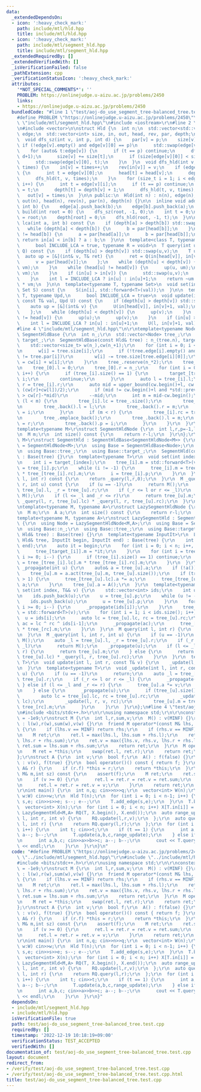 ```yaml
---
data:
  _extendedDependsOn:
  - icon: ':heavy_check_mark:'
    path: include/mtl/hld.hpp
    title: include/mtl/hld.hpp
  - icon: ':heavy_check_mark:'
    path: include/mtl/segment_hld.hpp
    title: include/mtl/segment_hld.hpp
  _extendedRequiredBy: []
  _extendedVerifiedWith: []
  _isVerificationFailed: false
  _pathExtension: cpp
  _verificationStatusIcon: ':heavy_check_mark:'
  attributes:
    '*NOT_SPECIAL_COMMENTS*': ''
    PROBLEM: https://onlinejudge.u-aizu.ac.jp/problems/2450
    links:
    - https://onlinejudge.u-aizu.ac.jp/problems/2450
  bundledCode: "#line 1 \"test/aoj-do_use_segment_tree-balanced_tree.test.cpp\"\n\
    #define PROBLEM \"https://onlinejudge.u-aizu.ac.jp/problems/2450\"\r\n#line 2\
    \ \"include/mtl/segment_hld.hpp\"\n#include <iostream>\r\n#line 2 \"include/mtl/hld.hpp\"\
    \n#include <vector>\n\nstruct Hld {\n  int n;\n  std::vector<std::vector<int>>\
    \ edge;\n  std::vector<int> size, in, out, head, rev, par, depth;\n private:\n\
    \  void dfs_sz(int v, int p, int d) {\n    par[v] = p;\n    size[v] = 1;\n   \
    \ if (!edge[v].empty() and edge[v][0] == p)\n      std::swap(edge[v][0], edge[v].back());\n\
    \    for (auto& t:edge[v]) {\n      if (t == p) continue;\n      dfs_sz(t, v,\
    \ d+1);\n      size[v] += size[t];\n      if (size[edge[v][0]] < size[t])\n  \
    \      std::swap(edge[v][0], t);\n    }\n  }\n  void dfs_hld(int v, int p, int&\
    \ times) {\n    in[v] = times++;\n    rev[in[v]] = v;\n    if (edge[v][0] != p)\
    \ {\n      int t = edge[v][0];\n      head[t] = head[v];\n      depth[t] = depth[v];\n\
    \      dfs_hld(t, v, times);\n    }\n    for (size_t i = 1; i < edge[v].size();\
    \ i++) {\n      int t = edge[v][i];\n      if (t == p) continue;\n      head[t]\
    \ = t;\n      depth[t] = depth[v] + 1;\n      dfs_hld(t, v, times);\n    }\n \
    \   out[v] = times;\n  }\n\n public:\n  Hld(int n) : n(n), edge(n), size(n), in(n),\
    \ out(n), head(n), rev(n), par(n), depth(n) {}\n\n  inline void add_edge(int a,\
    \ int b) {\n    edge[a].push_back(b);\n    edge[b].push_back(a);\n  }\n\n  void\
    \ build(int root = 0) {\n    dfs_sz(root, -1, 0);\n    int t = 0;\n    head[root]\
    \ = root;\n    depth[root] = 0;\n    dfs_hld(root, -1, t);\n  }\n\n  inline int\
    \ lca(int a, int b) const {\n    if (depth[a] > depth[b]) std::swap(a, b);\n \
    \   while (depth[a] < depth[b]) {\n      b = par[head[b]];\n    }\n    while (head[a]\
    \ != head[b]) {\n      a = par[head[a]];\n      b = par[head[b]];\n    }\n   \
    \ return in[a] < in[b] ? a : b;\n  }\n\n  template<class T, typename Query,\n\
    \      bool INCLUDE_LCA = true, typename R = void>\n  T query(int u, int v, Query\
    \ Q) const {\n    if (depth[u] > depth[v]) std::swap(u,v);\n    T um, vm;\n  \
    \  auto up = [&](int& v, T& ret) {\n      ret = Q(in[head[v]], in[v]+1) * ret;\n\
    \      v = par[head[v]];\n    };\n    while (depth[u] < depth[v]) {\n      up(v,\
    \ vm);\n    }\n    while (head[u] != head[v]) {\n      up(u, um);\n      up(v,\
    \ vm);\n    }\n    if (in[u] > in[v]) {\n      std::swap(u,v);\n      std::swap(um,vm);\n\
    \    }\n    int l = INCLUDE_LCA ? in[u] : in[u]+1;\n    return ~um * Q(l, in[v]+1)\
    \ * vm;\n  }\n\n  template<typename T, typename Set>\n  void set(int i, T&& val,\
    \ Set S) const {\n    S(in[i], std::forward<T>(val));\n  }\n\n  template<typename\
    \ T, typename Upd,\n      bool INCLUDE_LCA = true>\n  void update(int u, int v,\
    \ const T& val, Upd U) const {\n    if (depth[u] > depth[v]) std::swap(u,v);\n\
    \    auto up = [&](int& v) {\n      U(in[head[v]], in[v]+1, val);\n      v = par[head[v]];\n\
    \    };\n    while (depth[u] < depth[v]) {\n      up(v);\n    }\n    while (head[u]\
    \ != head[v]) {\n      up(u);\n      up(v);\n    }\n    if (in[u] > in[v]) std::swap(u,v);\n\
    \    int l = INCLUDE_LCA ? in[u] : in[u]+1;\n    U(l, in[v]+1, val);\n  }\n};\n\
    #line 4 \"include/mtl/segment_hld.hpp\"\n\r\ntemplate<typename Node>\r\nstruct\
    \ SegmentHldBase {\r\n  int n_;\r\n  std::vector<Node> tree_;\r\n  std::vector<int>\
    \ target_;\r\n  SegmentHldBase(const Hld& tree) : n_(tree.n), target_(n_) {\r\n\
    \    std::vector<size_t> w(n_),cw(n_+1);\r\n    for (int i = 0; i < n_; i++) {\r\
    \n      w[i] = tree.size[i];\r\n      if (!tree.edge[i].empty() and tree.edge[i][0]\
    \ != tree.par[i])\r\n        w[i] -= tree.size[tree.edge[i][0]];\r\n      cw[i+1]\
    \ = cw[i] + w[i];\r\n    }\r\n    tree_.reserve(n_*2);\r\n    tree_.resize(1);\r\
    \n    tree_[0].l = 0;\r\n    tree_[0].r = n_;\r\n    for (int i = 0; i < (int)tree_.size();\
    \ i++) {\r\n      if (tree_[i].size() == 1) {\r\n        target_[tree_[i].l] =\
    \ i;\r\n        continue;\r\n      }\r\n      auto l = tree_[i].l;\r\n      auto\
    \ r = tree_[i].r;\r\n      auto mid = upper_bound(cw.begin()+l, cw.begin()+r,\
    \ (cw[r]+cw[l])/2);\r\n      if (mid != cw.begin()+l and *std::prev(mid)-cw[l]\
    \ > cw[r]-*mid)\r\n        --mid;\r\n      int m = mid-cw.begin();\r\n      if\
    \ (l < m) {\r\n        tree_[i].lc = tree_.size();\r\n        tree_.emplace_back();\r\
    \n        tree_.back().l = l;\r\n        tree_.back().r = m;\r\n        tree_.back().p\
    \ = i;\r\n      }\r\n      if (m < r) {\r\n        tree_[i].rc = tree_.size();\r\
    \n        tree_.emplace_back();\r\n        tree_.back().l = m;\r\n        tree_.back().r\
    \ = r;\r\n        tree_.back().p = i;\r\n      }\r\n    }\r\n  }\r\n};\r\n\r\n\
    template<typename M>\r\nstruct SegmentHldNode {\r\n  int l,r,p=-1,lc=-1,rc=-1;\r\
    \n  M m;\r\n  int size() const {\r\n    return r-l;\r\n  }\r\n};\r\ntemplate<typename\
    \ M>\r\nstruct SegmentHld : SegmentHldBase<SegmentHldNode<M>> {\r\n  using Node\
    \ = SegmentHldNode<M>;\r\n  using Base = SegmentHldBase<Node>;\r\n  using Base::n_;\r\
    \n  using Base::tree_;\r\n  using Base::target_;\r\n  SegmentHld(const Hld& tree)\
    \ : Base(tree) {}\r\n  template<typename T>\r\n  void set(int index, T&& v) {\r\
    \n    int i = target_[index];\r\n    tree_[i].m = std::forward<T>(v);\r\n    i\
    \ = tree_[i].p;\r\n    while (i != -1) {\r\n      tree_[i].m = tree_[tree_[i].lc].m\
    \ * tree_[tree_[i].rc].m;\r\n      i = tree_[i].p;\r\n    }\r\n  }\r\n  M query(int\
    \ l, int r) const {\r\n    return _query(l,r,0);\r\n  }\r\n  M _query(int l, int\
    \ r, int u) const {\r\n    if (u == -1)\r\n      return M();\r\n    auto _l =\
    \ tree_[u].l, _r = tree_[u].r;\r\n    if (_r <= l or r <= _l)\r\n      return\
    \ M();\r\n    if (l <= _l and _r <= r)\r\n      return tree_[u].m;\r\n    return\
    \ _query(l, r, tree_[u].lc) * _query(l, r, tree_[u].rc);\r\n  }\r\n};\r\n\r\n\r\
    \ntemplate<typename M, typename A>\r\nstruct LazySegmentHldNode {\r\n  int l,r,p=-1,lc=-1,rc=-1;\r\
    \n  M m;\r\n  A a;\r\n  int size() const {\r\n    return r-l;\r\n  }\r\n};\r\n\
    template<typename M, typename A>\r\nstruct LazySegmentHld : SegmentHldBase<LazySegmentHldNode<M,A>>\
    \ {\r\n  using Node = LazySegmentHldNode<M,A>;\r\n  using Base = SegmentHldBase<Node>;\r\
    \n  using Base::n_;\r\n  using Base::tree_;\r\n  using Base::target_;\r\n  LazySegmentHld(const\
    \ Hld& tree) : Base(tree) {}\r\n  template<typename InputIt>\r\n  LazySegmentHld(const\
    \ Hld& tree, InputIt begin, InputIt end) : Base(tree) {\r\n    int n = std::distance(begin,\
    \ end);\r\n    auto it = begin;\r\n    for (int i = 0; i < n; i++, ++it) {\r\n\
    \      tree_[target_[i]].m = *it;\r\n    }\r\n    for (int i = tree_.size()-1;\
    \ i >= 0; i--) {\r\n      if (tree_[i].size() == 1) continue;\r\n      tree_[i].m\
    \ = tree_[tree_[i].lc].m * tree_[tree_[i].rc].m;\r\n    }\r\n  }\r\n  inline void\
    \ _propagate(int u) {\r\n    auto& a = tree_[u].a;\r\n    if (!a()) return;\r\n\
    \    tree_[u].m = a.act(tree_[u].m, tree_[u].size());\r\n    if (tree_[u].size()\
    \ > 1) {\r\n      tree_[tree_[u].lc].a *= a;\r\n      tree_[tree_[u].rc].a *=\
    \ a;\r\n    }\r\n    tree_[u].a = A();\r\n  }\r\n  template<typename T>\r\n  void\
    \ set(int index, T&& v) {\r\n    std::vector<int> ids;\r\n    int u = target_[index];\r\
    \n    ids.push_back(u);\r\n    u = tree_[u].p;\r\n    while (u != -1) {\r\n  \
    \    ids.push_back(u);\r\n      u = tree_[u].p;\r\n    }\r\n    for (int i = (int)ids.size()-1;\
    \ i >= 0; i--) {\r\n      _propagate(ids[i]);\r\n    }\r\n    tree_[ids[0]].m\
    \ = std::forward<T>(v);\r\n    for (int i = 1; i < ids.size(); i++) {\r\n    \
    \  u = ids[i];\r\n      auto lc = tree_[u].lc, rc = tree_[u].rc;\r\n      auto\
    \ ac = lc ^ rc ^ ids[i-1];\r\n      _propagate(ac);\r\n      tree_[u].m = tree_[lc].m\
    \ * tree_[rc].m;\r\n    }\r\n  }\r\n  M query(int l, int r) {\r\n    return _query(l,r,0);\r\
    \n  }\r\n  M _query(int l, int r, int u) {\r\n    if (u == -1)\r\n      return\
    \ M();\r\n    auto _l = tree_[u].l, _r = tree_[u].r;\r\n    if (_r <= l or r <=\
    \ _l)\r\n      return M();\r\n    _propagate(u);\r\n    if (l <= _l and _r <=\
    \ r) {\r\n      return tree_[u].m;\r\n    } else {\r\n      return _query(l, r,\
    \ tree_[u].lc) * _query(l, r, tree_[u].rc);\r\n    }\r\n  }\r\n  template<typename\
    \ T>\r\n  void update(int l, int r, const T& v) {\r\n    _update(l, r, v, 0);\r\
    \n  }\r\n  template<typename T>\r\n  void _update(int l, int r, const T& v, int\
    \ u) {\r\n    if (u == -1)\r\n      return;\r\n    auto _l = tree_[u].l, _r =\
    \ tree_[u].r;\r\n    if (_r <= l or r <= _l) {\r\n      _propagate(u);\r\n   \
    \ } else if (l <= _l and _r <= r) {\r\n      tree_[u].a *= v;\r\n      _propagate(u);\r\
    \n    } else {\r\n      _propagate(u);\r\n      if (tree_[u].size() > 1) {\r\n\
    \        auto lc = tree_[u].lc, rc = tree_[u].rc;\r\n        _update(l, r, v,\
    \ lc);\r\n        _update(l, r, v, rc);\r\n        tree_[u].m = tree_[lc].m *\
    \ tree_[rc].m;\r\n      }\r\n    }\r\n  }\r\n};\n#line 4 \"test/aoj-do_use_segment_tree-balanced_tree.test.cpp\"\
    \n#include <bits/stdc++.h>\r\n\r\nusing namespace std;\r\n\r\nconstexpr int MINF\
    \ = -1e9;\r\nstruct M {\r\n  int l,r,sum,v;\r\n  M() : v(MINF) {}\r\n  M(int w)\
    \ : l(w),r(w),sum(w),v(w) {}\r\n  friend M operator*(const M& lhs, const M& rhs)\
    \ {\r\n    if (lhs.v == MINF) return rhs;\r\n    if (rhs.v == MINF) return lhs;\r\
    \n    M ret;\r\n    ret.l = max(lhs.l, lhs.sum + rhs.l);\r\n    ret.r = max(rhs.r,\
    \ lhs.r + rhs.sum);\r\n    ret.v = max({lhs.v, rhs.v, lhs.r + rhs.l});\r\n   \
    \ ret.sum = lhs.sum + rhs.sum;\r\n    return ret;\r\n  }\r\n  M operator~() {\r\
    \n    M ret = *this;\r\n    swap(ret.l, ret.r);\r\n    return ret;\r\n  }\r\n\
    };\r\nstruct A {\r\n  int v;\r\n  bool f;\r\n  A() : f(false) {}\r\n  A(int v)\
    \ : v(v), f(true) {}\r\n  bool operator()() const { return f; }\r\n  A& operator*=(const\
    \ A& r) {\r\n    if (r.f) *this = r;\r\n    return *this;\r\n  }\r\n  M act(const\
    \ M& m,int sz) const {\r\n    assert(f);\r\n    M ret;\r\n    ret.sum = v*sz;\r\
    \n    if (v >= 0) {\r\n      ret.l = ret.r = ret.v = ret.sum;\r\n    } else {\r\
    \n      ret.l = ret.r = ret.v = v;\r\n    }\r\n    return ret;\r\n  }\r\n};\r\n\
    \r\nint main() {\r\n  int n,q; cin>>n>>q;\r\n  vector<int> W(n);\r\n  for (auto&\
    \ w:W) cin>>w;\r\n  Hld T(n);\r\n  for (int i = 0; i < n-1; i++) {\r\n    int\
    \ s,e; cin>>s>>e; s--; e--;\r\n    T.add_edge(s,e);\r\n  }\r\n  T.build();\r\n\
    \  vector<int> X(n);\r\n  for (int i = 0; i < n; i++) X[T.in[i]] = W[i];\r\n \
    \ LazySegmentHld<M,A> RQ(T, X.begin(), X.end());\r\n  auto range_update = [&](int\
    \ l, int r, int v) {\r\n    RQ.update(l,r,v);\r\n  };\r\n  auto query = [&](int\
    \ l, int r) {\r\n    return RQ.query(l,r);\r\n  };\r\n  for (int i = 0; i < q;\
    \ i++) {\r\n    int t; cin>>t;\r\n    if (t == 1) {\r\n      int a,b,c; cin>>a>>b>>c;\
    \ a--; b--;\r\n      T.update(a,b,c,range_update);\r\n    } else if (t == 2) {\r\
    \n      int a,b,c; cin>>a>>b>>c; a--; b--;\r\n      cout << T.query<M>(a,b,query).v\
    \ << endl;\r\n    }\r\n  }\r\n}\n"
  code: "#define PROBLEM \"https://onlinejudge.u-aizu.ac.jp/problems/2450\"\r\n#include\
    \ \"../include/mtl/segment_hld.hpp\"\r\n#include \"../include/mtl/hld.hpp\"\r\n\
    #include <bits/stdc++.h>\r\n\r\nusing namespace std;\r\n\r\nconstexpr int MINF\
    \ = -1e9;\r\nstruct M {\r\n  int l,r,sum,v;\r\n  M() : v(MINF) {}\r\n  M(int w)\
    \ : l(w),r(w),sum(w),v(w) {}\r\n  friend M operator*(const M& lhs, const M& rhs)\
    \ {\r\n    if (lhs.v == MINF) return rhs;\r\n    if (rhs.v == MINF) return lhs;\r\
    \n    M ret;\r\n    ret.l = max(lhs.l, lhs.sum + rhs.l);\r\n    ret.r = max(rhs.r,\
    \ lhs.r + rhs.sum);\r\n    ret.v = max({lhs.v, rhs.v, lhs.r + rhs.l});\r\n   \
    \ ret.sum = lhs.sum + rhs.sum;\r\n    return ret;\r\n  }\r\n  M operator~() {\r\
    \n    M ret = *this;\r\n    swap(ret.l, ret.r);\r\n    return ret;\r\n  }\r\n\
    };\r\nstruct A {\r\n  int v;\r\n  bool f;\r\n  A() : f(false) {}\r\n  A(int v)\
    \ : v(v), f(true) {}\r\n  bool operator()() const { return f; }\r\n  A& operator*=(const\
    \ A& r) {\r\n    if (r.f) *this = r;\r\n    return *this;\r\n  }\r\n  M act(const\
    \ M& m,int sz) const {\r\n    assert(f);\r\n    M ret;\r\n    ret.sum = v*sz;\r\
    \n    if (v >= 0) {\r\n      ret.l = ret.r = ret.v = ret.sum;\r\n    } else {\r\
    \n      ret.l = ret.r = ret.v = v;\r\n    }\r\n    return ret;\r\n  }\r\n};\r\n\
    \r\nint main() {\r\n  int n,q; cin>>n>>q;\r\n  vector<int> W(n);\r\n  for (auto&\
    \ w:W) cin>>w;\r\n  Hld T(n);\r\n  for (int i = 0; i < n-1; i++) {\r\n    int\
    \ s,e; cin>>s>>e; s--; e--;\r\n    T.add_edge(s,e);\r\n  }\r\n  T.build();\r\n\
    \  vector<int> X(n);\r\n  for (int i = 0; i < n; i++) X[T.in[i]] = W[i];\r\n \
    \ LazySegmentHld<M,A> RQ(T, X.begin(), X.end());\r\n  auto range_update = [&](int\
    \ l, int r, int v) {\r\n    RQ.update(l,r,v);\r\n  };\r\n  auto query = [&](int\
    \ l, int r) {\r\n    return RQ.query(l,r);\r\n  };\r\n  for (int i = 0; i < q;\
    \ i++) {\r\n    int t; cin>>t;\r\n    if (t == 1) {\r\n      int a,b,c; cin>>a>>b>>c;\
    \ a--; b--;\r\n      T.update(a,b,c,range_update);\r\n    } else if (t == 2) {\r\
    \n      int a,b,c; cin>>a>>b>>c; a--; b--;\r\n      cout << T.query<M>(a,b,query).v\
    \ << endl;\r\n    }\r\n  }\r\n}"
  dependsOn:
  - include/mtl/segment_hld.hpp
  - include/mtl/hld.hpp
  isVerificationFile: true
  path: test/aoj-do_use_segment_tree-balanced_tree.test.cpp
  requiredBy: []
  timestamp: '2022-12-19 10:18:19+09:00'
  verificationStatus: TEST_ACCEPTED
  verifiedWith: []
documentation_of: test/aoj-do_use_segment_tree-balanced_tree.test.cpp
layout: document
redirect_from:
- /verify/test/aoj-do_use_segment_tree-balanced_tree.test.cpp
- /verify/test/aoj-do_use_segment_tree-balanced_tree.test.cpp.html
title: test/aoj-do_use_segment_tree-balanced_tree.test.cpp
---
```

